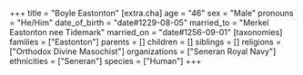 +++
title = "Boyle Eastonton"
[extra.cha]
age = "46"
sex = "Male"
pronouns = "He/Him"
date_of_birth = "date#1229-08-05"
married_to = "Merkel Eastonton nee Tidemark"
married_on = "date#1256-09-01"
[taxonomies]
families = ["Eastonton"]
parents = []
children = []
siblings = []
religions = ["Orthodox Divine Masochist"]
organizations = ["Seneran Royal Navy"]
ethnicities = ["Seneran"]
species = ["Human"]
+++

